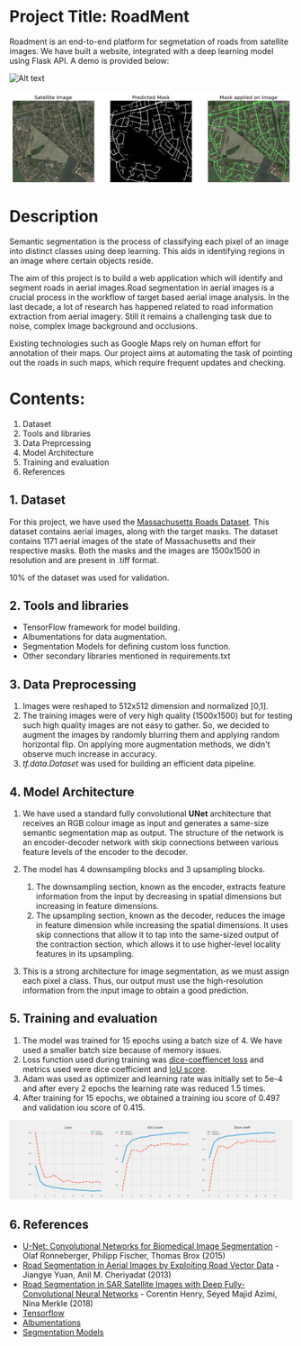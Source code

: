 # Project Title: RoadMent
Roadment is an end-to-end platform for segmetation of roads from satellite images. We have built a website, integrated with a deep learning model using Flask API. A demo is provided below:

![Alt text](https://github.com/FaizalKarim280280/Roadment/blob/fk/plots/demo.gif)
<br><br>
![Alt text](https://github.com/FaizalKarim280280/Roadment/blob/fk/plots/pred.jpg)

# Description
Semantic segmentation is the process of classifying each pixel of an image into distinct classes using deep learning. This aids in identifying regions in an image where certain objects reside.

The aim of this project is to build a web application which will identify and segment roads in aerial images.Road segmentation in aerial images is a crucial process in the workflow of target based aerial image analysis. In the last decade, a lot of research has happened related to road information extraction from aerial imagery. Still it remains a challenging task due to noise, complex Image background and occlusions.

Existing technologies such as Google Maps rely on human effort for annotation of their maps. Our project aims at automating the task of pointing out the roads in such maps, which require frequent updates and checking. 

# Contents:
1. Dataset
2. Tools and libraries    
3. Data Preprcessing
4. Model Architecture
5. Training and evaluation
6. References

## 1. Dataset
For this project, we have used the [Massachusetts Roads Dataset](https://www.kaggle.com/balraj98/massachusetts-roads-dataset). This dataset contains aerial images, along with the target masks. The dataset contains 1171 aerial images of the state of Massachusetts and their respective masks. Both the masks and the images are 1500x1500 in resolution and are present in .tiff format. 

10% of the dataset was used for validation.

## 2. Tools and libraries
* TensorFlow framework for model building.
* Albumentations for data augmentation.
* Segmentation Models for defining custom loss function.
* Other secondary libraries mentioned in requirements.txt

## 3. Data Preprocessing
1. Images were reshaped to 512x512 dimension and normalized [0,1].
2. The training images were of very high quality (1500x1500) but for testing such high quality images are not easy to gather. So, we decided to augment the images by randomly blurring them and applying random horizontal flip. On applying more augmentation methods, we didn't observe much increase in accuracy.
3. _tf.data.Dataset_ was used for building an efficient data pipeline.


## 4. Model Architecture
1. We have used a standard fully convolutional **UNet** architecture that receives an RGB colour image as input and generates a same-size semantic segmentation map as output. The structure of the network is an encoder-decoder network with skip connections between various feature levels of the encoder to the decoder.
   
2. The model has 4 downsampling blocks and 3 upsampling blocks. 
    1. The downsampling section, known as the encoder, extracts feature information from the input by decreasing in spatial dimensions but increasing in feature dimensions.
    2. The upsampling section, known as the decoder, reduces the image in feature dimension while increasing the spatial dimensions. It uses skip connections that allow it to tap into the same-sized output of the contraction section, which allows it to use higher-level locality features in its upsampling.
    
3. This is a strong architecture for image segmentation, as we must assign each pixel a class. Thus, our output must use the high-resolution information from the input image to obtain a good prediction.

## 5. Training and evaluation
1. The model was trained for 15 epochs using a batch size of 4. We have used a smaller batch size because of memory issues.
2. Loss function used during training was [dice-coeffiencet loss](https://medium.com/ai-salon/understanding-dice-loss-for-crisp-boundary-detection-bb30c2e5f62b) and metrics used were dice coefficient and [IoU score](https://towardsdatascience.com/iou-a-better-detection-evaluation-metric-45a511185be1).
3. Adam was used as optimizer and learning rate was initially set to 5e-4 and after every 2 epochs the learning rate was reduced 1.5 times.
4. After training for 15 epochs, we obtained a training iou score of 0.497 and validation iou score of 0.415.

![Alt text](https://github.com/FaizalKarim280280/Roadment/blob/fk/plots/evaluation.png)

## 6. References
* [U-Net: Convolutional Networks for Biomedical Image Segmentation](https://arxiv.org/abs/1505.04597) - Olaf Ronneberger, Philipp Fischer, Thomas Brox (2015)
* [Road Segmentation in Aerial Images by Exploiting Road Vector Data](https://ieeexplore.ieee.org/document/6602035) - Jiangye Yuan, Anil M. Cheriyadat (2013)
* [Road Segmentation in SAR Satellite Images with Deep Fully-Convolutional Neural Networks](https://arxiv.org/abs/1802.01445) - Corentin Henry, Seyed Majid Azimi, Nina Merkle (2018)
* [Tensorflow](https://www.tensorflow.org/)
* [Albumentations](https://albumentations.ai/docs/)
* [Segmentation Models](https://github.com/qubvel/segmentation_models)


